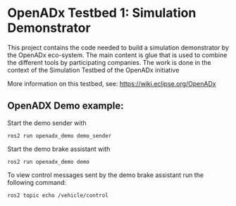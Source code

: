 # OpenADx Testbed 1: Simulation Demonstrator

This project contains the code needed to build a simulation demonstrator by the OpenADx eco-system. The main content is glue that is used to combine the different tools by participating companies. The work is done in the context of the Simulation Testbed of the OpenADx initiative

More information on this testbed, see: https://wiki.eclipse.org/OpenADx


## OpenADX Demo example:
Start the demo sender with
```
ros2 run openadx_demo demo_sender
```

Start the demo brake assistant with
```
ros2 run openadx_demo demo
```

To view control messages sent by the demo brake assistant run the following command:
```
ros2 topic echo /vehicle/control
```
